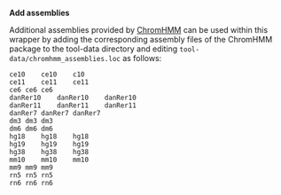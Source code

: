 **Add assemblies**

Additional assemblies provided by [ChromHMM](http://compbio.mit.edu/ChromHMM/ChromHMM_manual.pdf) can be used within this wrapper by adding the corresponding assembly files of the ChromHMM package to the tool-data directory and editing `tool-data/chromhmm_assemblies.loc` as follows:

	ce10	ce10	c10
	ce11	ce11	ce11
	ce6	ce6	ce6
	danRer10	danRer10	danRer10
	danRer11	danRer11	danRer11
	danRer7	danRer7	danRer7
	dm3	dm3	dm3
	dm6	dm6	dm6
	hg18	hg18	hg18
	hg19	hg19	hg19
	hg38	hg38	hg38
	mm10	mm10	mm10
	mm9	mm9	mm9
	rn5	rn5	rn5
	rn6	rn6	rn6
